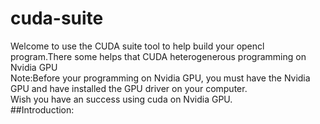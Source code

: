 # cuda-suite
Welcome to use the CUDA suite tool to help build your opencl program.There some helps that CUDA heterogenerous programming on Nvidia GPU<br>
Note:Before your programming on Nvidia GPU, you must have the Nvidia GPU and have installed the GPU driver on your computer.<br> 
Wish you have an success using cuda on Nvidia GPU.<br>
##Introduction:

